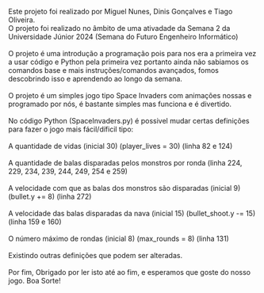 Este projeto foi realizado por Miguel Nunes, Dinis Gonçalves e Tiago Oliveira. <br />
O projeto foi realizado no âmbito de uma ativadade da Semana 2 da Universidade Júnior 2024 (Semana do Futuro Engenheiro Informático) <br /> <br />
O projeto é uma introdução a programação pois para nos era a primeira vez a usar código e Python pela primeira vez portanto ainda não sabiamos os comandos base e mais instruções/comandos avançados, fomos descobrindo isso e aprendendo ao longo da semana. <br /> <br />
O projeto é um simples jogo tipo Space Invaders com animações nossas e programado por nós, é bastante simples mas funciona e é divertido. <br /> <br />
No código Python (SpaceInvaders.py) é possivel mudar certas definições para fazer o jogo mais fácil/díficil tipo: <br /> <br />
A quantidade de vidas (inicial 30) (player_lives = 30) (linha 82 e 124) <br /> <br />
A quantidade de balas disparadas pelos monstros por ronda (linha 224, 229, 234, 239, 244, 249, 254 e 259) <br /> <br />
A velocidade com que as balas dos monstros são disparadas (inicial 9) (bullet.y += 8) (linha 272) <br /> <br />
A velocidade das balas disparadas da nava (inicial 15) (bullet_shoot.y -= 15) (linha 159 e 160) <br /> <br />
O número máximo de rondas (inicial 8) (max_rounds = 8) (linha 131) <br /> <br />
Existindo outras definições que podem ser alteradas. <br /> <br />
Por fim, Obrigado por ler isto até ao fim, e esperamos que goste do nosso jogo. Boa Sorte! <br /> <br />
